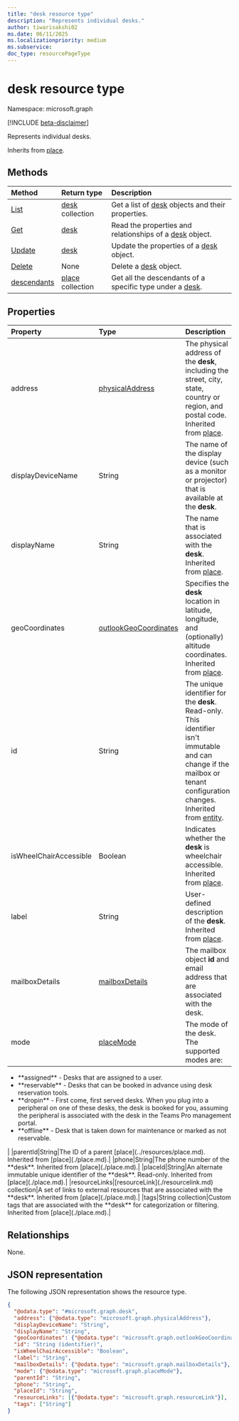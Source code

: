 ```yaml
---
title: "desk resource type"
description: "Represents individual desks."
author: tiwarisakshi02
ms.date: 06/11/2025
ms.localizationpriority: medium
ms.subservice:
doc_type: resourcePageType
---
```


# desk resource type

Namespace: microsoft.graph

[!INCLUDE [beta-disclaimer](../../includes/beta-disclaimer.md)]

Represents individual desks.

Inherits from [place](./place.md).

## Methods
|Method|Return type|Description|
|:---|:---|:---|
|[List](../api/desk-list.md)|[desk](./desk.md) collection|Get a list of [desk](../resources/desk.md) objects and their properties.|
|[Get](../api/desk-get.md)|[desk](./desk.md)|Read the properties and relationships of a [desk](../resources/desk.md) object.|
|[Update](../api/desk-update.md)|[desk](./desk.md)|Update the properties of a [desk](../resources/desk.md) object.|
|[Delete](../api/desk-delete.md)|None|Delete a [desk](../resources/desk.md) object.|
|[descendants](../api/desk-descendants.md)|[place](./place.md) collection|Get all the descendants of a specific type under a [desk](../resources/place.md). |

## Properties
|Property |Type |Description |
|:--|:--|:--|
|address|[physicalAddress](./physicaladdress.md)|The physical address of the **desk**, including the street, city, state, country or region, and postal code. Inherited from [place](./place.md).|
|displayDeviceName |String |The name of the display device (such as a monitor or projector) that is available at the **desk**. |
|displayName|String|The name that is associated with the **desk**. Inherited from [place](./place.md).|
|geoCoordinates|[outlookGeoCoordinates](./outlookgeocoordinates.md)|Specifies the **desk** location in latitude, longitude, and (optionally) altitude coordinates. Inherited from [place](./place.md).|
|id|String|The unique identifier for the **desk**. Read-only. This identifier isn't immutable and can change if the mailbox or tenant configuration changes. Inherited from [entity](./entity.md). |
|isWheelChairAccessible|Boolean|Indicates whether the **desk** is wheelchair accessible. Inherited from [place](./place.md).|
|label |String |User-defined description of the **desk**. Inherited from [place](../resources/place.md).|
|mailboxDetails |[mailboxDetails](mailboxdetails.md) |The mailbox object **id** and email address that are associated with the desk. |
|mode |[placeMode](./placemode.md) |The mode of the desk. The supported modes are:
<ul><li>**assigned** - Desks that are assigned to a user.</li>
<li>**reservable** - Desks that can be booked in advance using desk reservation tools.</li>
<li>**dropin** - First come, first served desks. When you plug into a peripheral on one of these desks, the desk is booked for you, assuming the peripheral is associated with the desk in the Teams Pro management portal.</li>
<li>**offline** - Desk that is taken down for maintenance or marked as not reservable.</li></ul> |
|parentId|String|The ID of a parent [place](../resources/place.md). Inherited from [place](./place.md).|
|phone|String|The phone number of the **desk**. Inherited from [place](./place.md).|
|placeId|String|An alternate immutable unique identifier of the **desk**. Read-only. Inherited from [place](./place.md).|
|resourceLinks|[resourceLink](./resourcelink.md) collection|A set of links to external resources that are associated with the **desk**. Inherited from [place](./place.md).|
|tags|String collection|Custom tags that are associated with the **desk** for categorization or filtering. Inherited from [place](./place.md).|

## Relationships
None.

## JSON representation
The following JSON representation shows the resource type.
<!-- {
  "blockType": "resource",
  "keyProperty": "id",
  "@odata.type": "microsoft.graph.desk",
  "baseType": "microsoft.graph.place",
  "openType": false
}
-->
``` json
{
  "@odata.type": "#microsoft.graph.desk",
  "address": {"@odata.type": "microsoft.graph.physicalAddress"},
  "displayDeviceName": "String",
  "displayName": "String",
  "geoCoordinates": {"@odata.type": "microsoft.graph.outlookGeoCoordinates"},
  "id": "String (identifier)",
  "isWheelChairAccessible": "Boolean",
  "label": "String",
  "mailboxDetails": {"@odata.type": "microsoft.graph.mailboxDetails"},
  "mode": {"@odata.type": "microsoft.graph.placeMode"},
  "parentId": "String",
  "phone": "String",
  "placeId": "String",
  "resourceLinks": [{"@odata.type": "microsoft.graph.resourceLink"}],
  "tags": ["String"]
}
```

